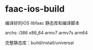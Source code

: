 # faac-ios-build
编译好的iOS libfaac 静态库和编译脚本

archs: i386 x86_64 armv7 armv7s arm64

完整静态库：build/install/universal
